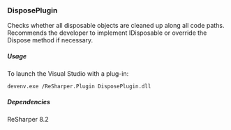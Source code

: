 ### DisposePlugin

Checks whether all disposable objects are cleaned up along all code paths. Recommends the developer to implement IDisposable or override the Dispose method if necessary.

##### Usage

To launch the Visual Studio with a plug-in:
    
    devenv.exe /ReSharper.Plugin DisposePlugin.dll

##### Dependencies

ReSharper 8.2
